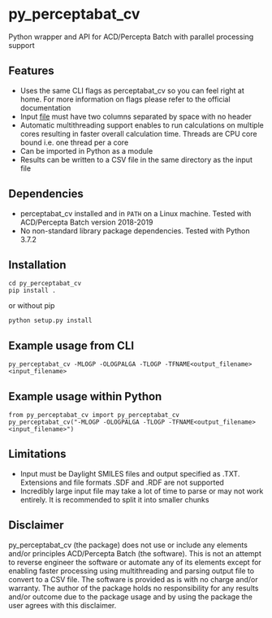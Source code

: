 # py_perceptabat_cv
Python wrapper and API for ACD/Percepta Batch with parallel processing support

## Features
* Uses the same CLI flags as perceptabat_cv so you can feel right at home. For more information on flags please refer to the official documentation
* Input [file](py_perceptabat_cv/tests/compounds.smi) must have two columns separated by space with no header
* Automatic multithreading support enables to run calculations on multiple cores resulting in faster overall calculation time. Threads are CPU core bound i.e. one thread per a core
* Can be imported in Python as a module
* Results can be written to a CSV file in the same directory as the input file

## Dependencies
* perceptabat_cv installed and in ```PATH``` on a Linux machine. Tested with ACD/Percepta Batch version 2018-2019
* No non-standard library package dependencies. Tested with Python 3.7.2

## Installation
```
cd py_perceptabat_cv
pip install .
```
or without pip
```
python setup.py install
```
## Example usage from CLI
```
py_perceptabat_cv -MLOGP -OLOGPALGA -TLOGP -TFNAME<output_filename> <input_filename>
```
## Example usage within Python
```
from py_perceptabat_cv import py_perceptabat_cv
py_perceptabat_cv("-MLOGP -OLOGPALGA -TLOGP -TFNAME<output_filename> <input_filename>")
```

## Limitations
* Input must be Daylight SMILES files and output specified as .TXT. Extensions and file formats .SDF and .RDF are not supported
* Incredibly large input file may take a lot of time to parse or may not work entirely. It is recommended to split it into smaller chunks

## Disclaimer
py_perceptabat_cv (the package) does not use or include any elements and/or principles ACD/Percepta Batch (the software). This is not an attempt to reverse engineer the software or automate any of its elements except for enabling faster processing using multithreading and parsing output file to convert to a CSV file. The software is provided as is with no charge and/or warranty. The author of the package holds no responsibility for any results and/or outcome due to the package usage and by using the package the user agrees with this disclaimer.
